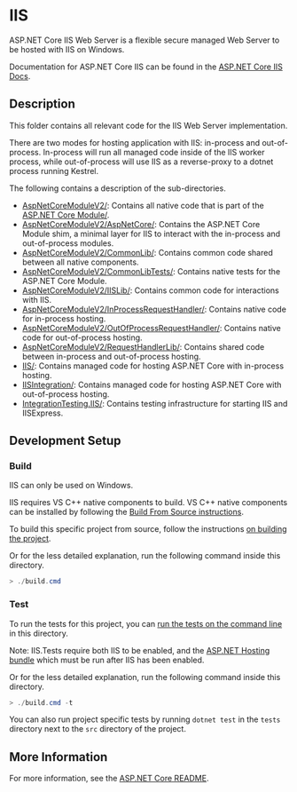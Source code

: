 # IIS

ASP.NET Core IIS Web Server is a flexible secure managed Web Server to be hosted with IIS on Windows.

Documentation for ASP.NET Core IIS can be found in the [ASP.NET Core IIS Docs](https://learn.microsoft.com/aspnet/core/host-and-deploy/iis).

## Description

This folder contains all relevant code for the IIS Web Server implementation.

There are two modes for hosting application with IIS: in-process and out-of-process. In-process will run all managed code inside of the IIS worker process, while out-of-process will use IIS as a reverse-proxy to a dotnet process running Kestrel.

The following contains a description of the sub-directories.

- [AspNetCoreModuleV2/](AspNetCoreModuleV2/): Contains all native code that is part of the [ASP.NET Core Module/](https://learn.microsoft.com/aspnet/core/host-and-deploy/aspnet-core-module?view=aspnetcore-5.0).
- [AspNetCoreModuleV2/AspNetCore/](AspNetCoreModuleV2/AspNetCore/): Contains the ASP.NET Core Module shim, a minimal layer for IIS to interact with the in-process and out-of-process modules.
- [AspNetCoreModuleV2/CommonLib/](AspNetCoreModuleV2/CommonLib/): Contains common code shared between all native components.
- [AspNetCoreModuleV2/CommonLibTests/](AspNetCoreModuleV2/CommonLibTests/): Contains native tests for the ASP.NET Core Module.
- [AspNetCoreModuleV2/IISLib/](AspNetCoreModuleV2/IISLib/): Contains common code for interactions with IIS.
- [AspNetCoreModuleV2/InProcessRequestHandler/](AspNetCoreModuleV2/InProcessRequestHandler/): Contains native code for in-process hosting.
- [AspNetCoreModuleV2/OutOfProcessRequestHandler/](AspNetCoreModuleV2/OutOfProcessRequestHandler/): Contains native code for out-of-process hosting.
- [AspNetCoreModuleV2/RequestHandlerLib/](AspNetCoreModuleV2/RequestHandlerLib/): Contains shared code between in-process and out-of-process hosting.
- [IIS/](IIS/): Contains managed code for hosting ASP.NET Core with in-process hosting.
- [IISIntegration/](IISIntegration/): Contains managed code for hosting ASP.NET Core with out-of-process hosting.
- [IntegrationTesting.IIS/](IntegrationTesting.IIS/): Contains testing infrastructure for starting IIS and IISExpress.

## Development Setup

### Build

IIS can only be used on Windows.

IIS requires VS C++ native components to build. VS C++ native components can be installed by following the [Build From Source instructions](https://github.com/dotnet/aspnetcore/blob/main/docs/BuildFromSource.md#on-windows).

To build this specific project from source, follow the instructions [on building the project](../../../docs/BuildFromSource.md#step-3-build-the-repo).

Or for the less detailed explanation, run the following command inside this directory.
```powershell
> ./build.cmd
```

### Test

To run the tests for this project, you can [run the tests on the command line](https://github.com/dotnet/aspnetcore/blob/main/docs/BuildFromSource.md#running-tests-on-command-line) in this directory.

Note: IIS.Tests require both IIS to be enabled, and the [ASP.NET Hosting bundle](https://learn.microsoft.com/en-us/aspnet/core/host-and-deploy/iis/hosting-bundle) which must be run after IIS has been enabled.

Or for the less detailed explanation, run the following command inside this directory.
```powershell
> ./build.cmd -t
```

You can also run project specific tests by running `dotnet test` in the `tests` directory next to the `src` directory of the project.

## More Information

For more information, see the [ASP.NET Core README](../../../README.md).

